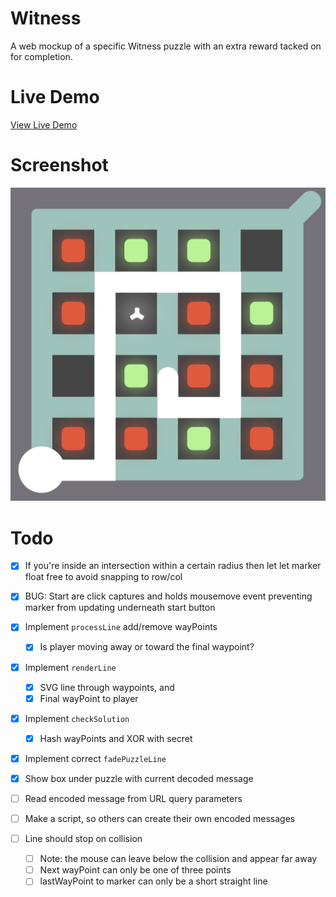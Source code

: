 # Witness

A web mockup of a specific Witness puzzle with an extra reward tacked on for completion.

# Live Demo

[View Live Demo](https://strawstack.github.io/Witness/)

# Screenshot

[![](./screenshot.png)](https://strawstack.github.io/Witness/)

# Todo

- [x] If you're inside an intersection within a certain radius then let let marker float free to avoid snapping to row/col
- [x] BUG: Start are click captures and holds mousemove event preventing marker from updating underneath start button
- [x] Implement `processLine` add/remove wayPoints
    - [x] Is player moving away or toward the final waypoint?
- [x] Implement `renderLine`
    - [x] SVG line through waypoints, and
    - [x] Final wayPoint to player
- [x] Implement `checkSolution`
    - [x] Hash wayPoints and XOR with secret
- [x] Implement correct `fadePuzzleLine`
- [x] Show box under puzzle with current decoded message

- [ ] Read encoded message from URL query parameters

- [ ] Make a script, so others can create their own encoded messages

- [ ] Line should stop on collision
    - [ ] Note: the mouse can leave below the collision and appear far away
    - [ ] Next wayPoint can only be one of three points
    - [ ] lastWayPoint to marker can only be a short straight line
